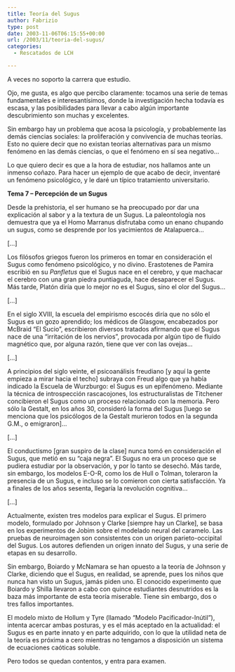 ```yaml
---
title: Teoría del Sugus
author: Fabrizio
type: post
date: 2003-11-06T06:15:55+00:00
url: /2003/11/teoria-del-sugus/
categories:
  - Rescatados de LCH

---
```

A veces no soporto la carrera que estudio.

Ojo, me gusta, es algo que percibo claramente: tocamos una serie de temas fundamentales e interesantísimos, donde la investigación hecha todavía es escasa, y las posibilidades para llevar a cabo algún importante descubrimiento son muchas y excelentes. 

Sin embargo hay un problema que acosa la psicología, y probablemente las demás ciencias sociales: la proliferación y convivencia de muchas teorías. Esto no quiere decir que no existan teorias alternativas para un mismo fenómeno en las demás ciencias, o que el fenómeno en sí sea negativo&#8230;

Lo que quiero decir es que a la hora de estudiar, nos hallamos ante un inmenso coñazo. Para hacer un ejemplo de que acabo de decir, inventaré un fenómeno psicológico, y le daré un típico tratamiento universitario.

**Tema 7 &#8211; Percepción de un Sugus**

Desde la prehistoria, el ser humano se ha preocupado por dar una explicación al sabor y a la textura de un Sugus. La paleontología nos demuestra que ya el Homo Marranus disfrutaba como un enano chupando un sugus, como se desprende por los yacimientos de Atalapuerca&#8230;

[&#8230;]

Los filósofos griegos fueron los primeros en tomar en consideración el Sugus como fenómeno psicológico, y no divino. Erastotenes de Pamira escribió en su _Panfletus_ que el Sugus nace en el cerebro, y que machacar el cerebro con una gran piedra puntiaguda, hace desaparecer el Sugus. Más tarde, Platón diría que lo mejor no es el Sugus, sino el olor del Sugus&#8230;

[&#8230;]

En el siglo XVIII, la escuela del empirismo escocés diría que no sólo el Sugus es un gozo aprendido; los médicos de Glasgow, encabezados por McBraid &#8220;El Sucio&#8221;, escribieron diversos tratados afirmando que el Sugus nace de una &#8220;irritación de los nervios&#8221;, provocada por algún tipo de fluido magnético que, por alguna razón, tiene que ver con las ovejas&#8230;

[&#8230;]

A principios del siglo veinte, el psicoanálisis freudiano [y aquí la gente empieza a mirar hacia el techo] subraya con Freud algo que ya había indicado la Escuela de Wurzburgo: el Sugus es un epifenómeno. Mediante la técnica de introspección rascacojones, los estructuralistas de Titchener concibieron el Sugus como un proceso relacionado con la memoria. Pero sólo la Gestalt, en los años 30, consideró la forma del Sugus [luego se menciona que los psicólogos de la Gestalt murieron todos en la segunda G.M., o emigraron]&#8230;

[&#8230;]

El conductismo [gran suspiro de la clase] nunca tomó en consideración el Sugus, que metió en su &#8220;caja negra&#8221;. El Sugus no era un proceso que se pudiera estudiar por la observación, y por lo tanto se desechó. Más tarde, sin embargo, los modelos E-O-R, como los de Hull o Tolman, toleraron la presencia de un Sugus, e incluso se lo comieron con cierta satisfacción. Ya a finales de los años sesenta, llegaría la revolución cognitiva&#8230;

[&#8230;]

Actualmente, existen tres modelos para explicar el Sugus. El primero modelo, formulado por Johnson y Clarke [siempre hay un Clarke], se basa en los experimentos de Jobim sobre el modelado neural del caramelo. Las pruebas de neuroimagen son consistentes con un origen parieto-occipital del Sugus. Los autores defienden un origen innato del Sugus, y una serie de etapas en su desarrollo.

Sin embargo, Boiardo y McNamara se han opuesto a la teoría de Johnson y Clarke, diciendo que el Sugus, en realidad, se aprende, pues los niños que nunca han visto un Sugus, jamás piden uno. El conocido experimento que Boiardo y Shilla llevaron a cabo con quince estudiantes desnutridos es la baza más importante de esta teoría miserable. Tiene sin embargo, dos o tres fallos importantes.

El modelo mixto de Hollum y Tyre (llamado &#8220;Modelo Pacificador-Inútil&#8221;), intenta acercar ambas posturas, y es el más aceptado en la actualidad: el Sugus es en parte innato y en parte adquirido, con lo que la utilidad neta de la teoría es próxima a cero mientras no tengamos a disposición un sistema de ecuaciones caóticas soluble. 

Pero todos se quedan contentos, y entra para examen.